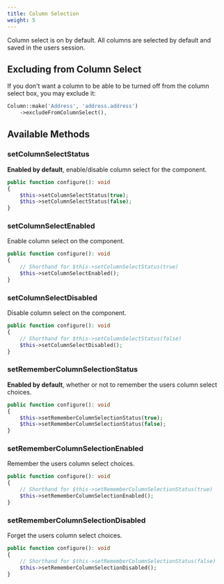 ```yaml
---
title: Column Selection
weight: 5
---
```


Column select is on by default. All columns are selected by default and saved in the users session.

## Excluding from Column Select

If you don't want a column to be able to be turned off from the column select box, you may exclude it:

```php
Column::make('Address', 'address.address')
    ->excludeFromColumnSelect(),
```

## Available Methods

### setColumnSelectStatus

**Enabled by default**, enable/disable column select for the component.

```php
public function configure(): void
{
    $this->setColumnSelectStatus(true);
    $this->setColumnSelectStatus(false);
}
```

### setColumnSelectEnabled

Enable column select on the component.

```php
public function configure(): void
{
    // Shorthand for $this->setColumnSelectStatus(true)
    $this->setColumnSelectEnabled();
}
```

### setColumnSelectDisabled

Disable column select on the component.

```php
public function configure(): void
{
    // Shorthand for $this->setColumnSelectStatus(false)
    $this->setColumnSelectDisabled();
}
```

### setRememberColumnSelectionStatus

**Enabled by default**, whether or not to remember the users column select choices.

```php
public function configure(): void
{
    $this->setRememberColumnSelectionStatus(true);
    $this->setRememberColumnSelectionStatus(false);
}
```

### setRememberColumnSelectionEnabled

Remember the users column select choices.

```php
public function configure(): void
{
    // Shorthand for $this->setRememberColumnSelectionStatus(true)
    $this->setRememberColumnSelectionEnabled();
}
```

### setRememberColumnSelectionDisabled

Forget the users column select choices.

```php
public function configure(): void
{
    // Shorthand for $this->setRememberColumnSelectionStatus(false)
    $this->setRememberColumnSelectionDisabled();
}
```